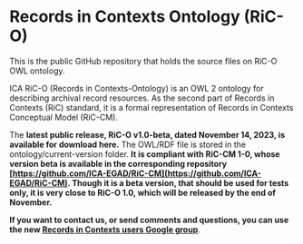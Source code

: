 # Records in Contexts Ontology (RiC-O)

This is the public GitHub repository that holds the source files on RiC-O OWL ontology.

ICA RiC-O (Records in Contexts-Ontology) is an OWL 2 ontology for describing archival record resources. As the second part of Records in Contexts (RiC) standard, it is a formal representation of Records in Contexts Conceptual Model (RiC-CM).


The **latest public release, RiC-O v1.0-beta, dated November 14, 2023, is available for download here.** The OWL/RDF file is stored in the ontology/current-version folder. **It is compliant with RiC-CM 1-0, whose version beta is available in the corresponding repository [https://github.com/ICA-EGAD/RiC-CM](https://github.com/ICA-EGAD/RiC-CM). Though it is a beta version, that should be used for tests only, it is very close to RiC-O 1.0, which will be released by the end of November.**


**If you want to contact us, or send comments and questions, you can use the new [Records in Contexts users Google group](https://groups.google.com/g/Records_in_Contexts_users)**.

